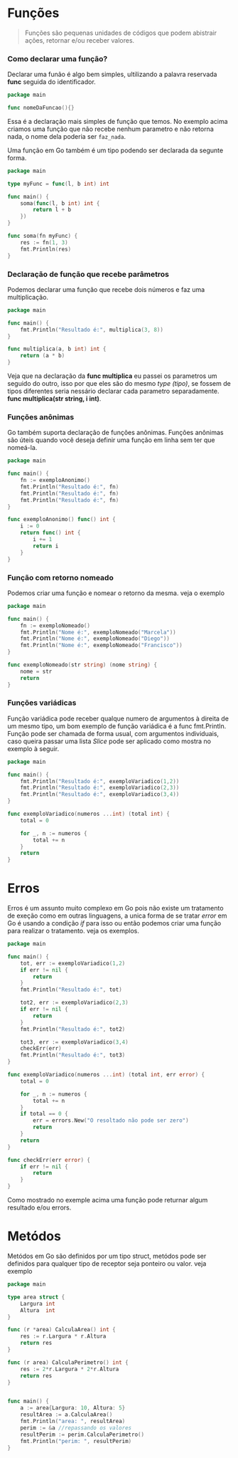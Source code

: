# Funções

> Funções são pequenas unidades de códigos que podem abistrair ações, retornar e/ou receber valores.

### Como declarar uma função?

Declarar uma funão é algo bem simples, ultilizando a palavra reservada **func** seguida do identificador.

```go
package main

func nomeDaFuncao(){}

```

Essa é a declaração mais simples de função que temos. No exemplo acima criamos uma função que não recebe nenhum parametro e não retorna nada, o nome dela poderia ser `faz_nada`.

Uma função em Go também é um tipo podendo ser declarada da segunte forma.

```go
package main

type myFunc = func(l, b int) int

func main() {
	soma(func(l, b int) int {
		return l + b
	})
}

func soma(fn myFunc) {
	res := fn(1, 3)
	fmt.Println(res)
}

```

### Declaração de função que recebe parâmetros

Podemos declarar uma função que recebe dois números e faz uma multiplicação.

```go
package main

func main() {
	fmt.Println("Resultado é:", multiplica(3, 8))
}

func multiplica(a, b int) int {
	return (a * b)
}
```

Veja que na declaração da **func multiplica** eu passei os parametros um seguido do outro, isso por que eles são do mesmo *type (tipo)*, se fossem de tipos diferentes seria nessário declarar cada parametro separadamente. **func multiplica(str string, i int)**.

### Funções anônimas

Go também suporta declaração de funções anônimas. Funções anônimas são úteis quando você deseja definir uma função em linha sem ter que nomeá-la.

```go
package main

func main() {
    fn := exemploAnonimo()
    fmt.Println("Resultado é:", fn)
    fmt.Println("Resultado é:", fn)
    fmt.Println("Resultado é:", fn)
}

func exemploAnonimo() func() int {
	i := 0
	return func() int {
		i += 1
		return i
	}
}
```

### Função com retorno nomeado

Podemos criar uma função e nomear o retorno da mesma. veja o exemplo

```go
package main

func main() {
    fn := exemploNomeado()
    fmt.Println("Nome é:", exemploNomeado("Marcela"))
    fmt.Println("Nome é:", exemploNomeado("Diego"))
    fmt.Println("Nome é:", exemploNomeado("Francisco"))
}

func exemploNomeado(str string) (nome string) {
    nome = str
    return 
}
```

### Funções variádicas

Função variádica pode receber qualque numero de argumentos à direita de um mesmo tipo, um bom exemplo de função variádica é a func fmt.Println. Função pode ser chamada de forma usual, com argumentos individuais, caso queira passar uma lista *Slice* pode ser aplicado como mostra no exemplo à seguir.

```go
package main

func main() {
    fmt.Println("Resultado é:", exemploVariadico(1,2))
    fmt.Println("Resultado é:", exemploVariadico(2,3))
    fmt.Println("Resultado é:", exemploVariadico(3,4))
}

func exemploVariadico(numeros ...int) (total int) {
    total = 0

    for _, n := numeros {
        total += n
    }
	return 
}
```

# Erros

Erros é um assunto muito complexo em Go pois não existe um tratamento de exeção como em outras linguagens, a unica forma de se tratar *error* em Go é usando a condição *if* para isso ou então podemos criar uma função para realizar o tratamento. veja os exemplos.


```go
package main

func main() {
    tot, err := exemploVariadico(1,2)
    if err != nil {
        return
    }
    fmt.Println("Resultado é:", tot)

    tot2, err := exemploVariadico(2,3)
    if err != nil {
        return
    }
    fmt.Println("Resultado é:", tot2)

    tot3, err := exemploVariadico(3,4)
    checkErr(err)
    fmt.Println("Resultado é:", tot3)
}

func exemploVariadico(numeros ...int) (total int, err error) {
    total = 0

    for _, n := numeros {
        total += n
    }
    if total == 0 {
        err = errors.New("O resoltado não pode ser zero")
        return
    }
	return 
}

func checkErr(err error) {
    if err != nil {
        return
    }
}
```
Como mostrado no exemple acima uma função pode returnar algum resultado e/ou errors.

# Metódos

Metódos em Go são definidos por um tipo struct, metódos pode ser definidos para qualquer tipo de receptor seja ponteiro ou valor. veja exemplo


```go
package main

type area struct {
    Largura int
    Altura  int
}

func (r *area) CalculaArea() int {
    res := r.Largura * r.Altura
    return res
}

func (r area) CalculaPerimetro() int {
    res := 2*r.Largura * 2*r.Altura
    return res
}


func main() {
    a := area{Largura: 10, Altura: 5}
    resultArea := a.CalculaArea()
    fmt.Println("area: ", resultArea)
    perim := &a //repassando os valores
    resultPerim := perim.CalculaPerimetro()
    fmt.Println("perim: ", resultPerim)
}
```